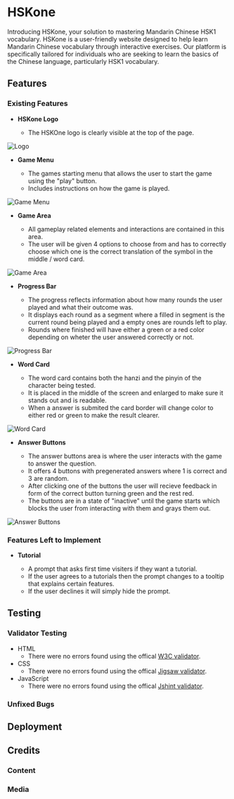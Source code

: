 # HSKone

Introducing HSKone, your solution to mastering Mandarin Chinese HSK1
vocabulary. HSKone is a user-friendly website designed to help learn Mandarin
Chinese vocabulary through interactive exercises. Our platform is specifically
tailored for individuals who are seeking to learn the basics of the Chinese language,
particularly HSK1 vocabulary.



## Features

### Existing Features

 - __HSKone Logo__

    - The HSKOne logo is clearly visible at the top of the page.

![Logo]()

 - __Game Menu__

    - The games starting menu that allows the user to start the game using the "play" button.
    - Includes instructions on how the game is played.

![Game Menu]()

 - __Game Area__

    - All gameplay related elements and interactions are contained in this area.
    - The user will be given 4 options to choose from and has to correctly choose which one is the correct translation of the symbol in the middle / word card.

![Game Area]()

 - __Progress Bar__

    - The progress reflects information about how many rounds the user played and what their outcome was.
    - It displays each round as a segment where a filled in segment is the current round being played and a empty ones are rounds left to play.
    - Rounds where finished will have either a green or a red color depending on wheter the user answered correctly or not.

![Progress Bar]()

 - __Word Card__

    - The word card contains both the hanzi and the pinyin of the character being tested.
    - It is placed in the middle of the screen and enlarged to make sure it stands out and is readable.
    - When a answer is submited the card border will change color to either red or green to make the result clearer.

![Word Card]()

 - __Answer Buttons__

    - The answer buttons area is where the user interacts with the game to answer the question.
    - It offers 4 buttons with pregenerated answers where 1 is correct and 3 are random.
    - After clicking one of the buttons the user will recieve feedback in form of the correct button turning green and the rest red.
    - The buttons are in a state of "inactive" until the game starts which blocks the user from interacting with them and grays them out.

![Answer Buttons]()

### Features Left to Implement

 - __Tutorial__

    - A prompt that asks first time visiters if they want a tutorial.
    - If the user agrees to a tutorials then the prompt changes to a tooltip that explains certain features.
    - If the user declines it will simply hide the prompt.

## Testing

### Validator Testing

 - HTML
   - There were no errors found using the offical [W3C validator]("https://validator.w3.org/nu/?doc=https%3A%2F%2Fdebuggedmoon.github.io%2Fhsk-one%2F").
 - CSS
   - There were no errors found using the offical [Jigsaw validator]("https://jigsaw.w3.org/css-validator/validator?uri=https%3A%2F%2Fdebuggedmoon.github.io%2Fhsk-one%2F&profile=css3svg&usermedium=all&warning=1&vextwarning=&lang=en").
 - JavaScript
   - There were no errors found using the offical [Jshint validator]("https://jshint.com/").

### Unfixed Bugs



## Deployment



## Credits


### Content



### Media


